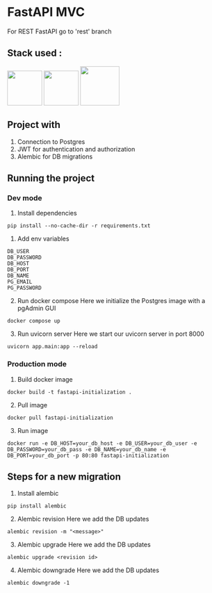 # FastAPI MVC

For REST FastAPI go to 'rest' branch

## Stack used :

<img src="https://cdn.jsdelivr.net/gh/devicons/devicon@latest/icons/fastapi/fastapi-original.svg" height=80 /> <img src="https://cdn.jsdelivr.net/gh/devicons/devicon@latest/icons/postgresql/postgresql-original.svg" height=80 /> <img src="https://cdn.jsdelivr.net/gh/devicons/devicon@latest/icons/docker/docker-original-wordmark.svg" height=90/>

## Project with

1. Connection to Postgres
1. JWT for authentication and authorization
1. Alembic for DB migrations

## Running the project

### Dev mode

1. Install dependencies
```
pip install --no-cache-dir -r requirements.txt
```

1. Add env variables
```
DB_USER
DB_PASSWORD
DB_HOST
DB_PORT
DB_NAME
PG_EMAIL
PG_PASSWORD
```

2. Run docker compose
Here we initialize the Postgres image with a pgAdmin GUI
```
docker compose up
```

3. Run uvicorn server
Here we start our uvicorn server in port 8000
```
uvicorn app.main:app --reload
```

### Production mode

1. Build docker image
```
docker build -t fastapi-initialization .
```

2. Pull image
```
docker pull fastapi-initialization
```

3. Run image
```
docker run -e DB_HOST=your_db_host -e DB_USER=your_db_user -e DB_PASSWORD=your_db_pass -e DB_NAME=your_db_name -e DB_PORT=your_db_port -p 80:80 fastapi-initialization
```

## Steps for a new migration

1. Install alembic
```
pip install alembic
```

2. Alembic revision
Here we add the DB updates
```
alembic revision -m "<message>"
```

3. Alembic upgrade
Here we add the DB updates
```
alembic upgrade <revision id>
```

4. Alembic downgrade
Here we add the DB updates
```
alembic downgrade -1
```

